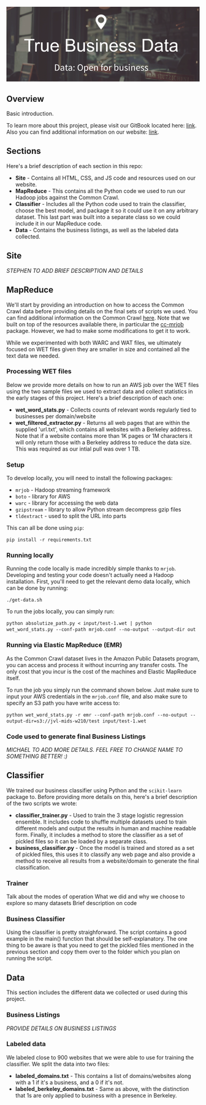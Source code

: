 ![alt text](logo.png "Open for business")

## Overview
Basic introduction.

To learn more about this project, please visit our GitBook located here: [link](https://tracsj.gitbooks.io/true-business-data/content/). Also you can find additional information on our website: [link](https://google.com).

## Sections
Here's a brief description of each section in this repo:

* **Site** - Contains all HTML, CSS, and JS code and resources used on our website.
* **MapReduce** - This contains all the Python code we used to run our Hadoop jobs against the Common Crawl.
* **Classifier** - Includes all the Python code used to train the classifier, choose the best model, and package it so it could use it on any arbitrary dataset. This last part was built into a separate class so we could include it in our MapReduce code.
* **Data** - Contains the business listings, as well as the labeled data collected.

## Site
*STEPHEN TO ADD BRIEF DESCRIPTION AND DETAILS*

## MapReduce
We'll start by providing an introduction on how to access the Common Crawl data before providing details on the final sets of scripts we used. You can find additional information on the Common Crawl [here](http://commoncrawl.org/the-data/get-started/). Note that we built on top of the resources available there, in particular the [cc-mrjob](https://github.com/commoncrawl/cc-mrjob/blob/master/mrcc.py) package. However, we had to make some modifications to get it to work.
   
While we experimented with both WARC and WAT files, we ultimately focused on WET files given they are smaller in size and contained all the text data we needed. 

### Processing WET files
Below we provide more details on how to run an AWS job over the WET files using the two sample files we used to extract data and collect statistics in the early stages of this project. Here's a brief description of each one:

* **wet_word_stats.py** - Collects counts of relevant words regularly tied to businesses per domain/website
* **wet_filtered_extractor.py** - Returns all web pages that are within the supplied 'url.txt', which contains all websites with a Berkeley address. Note that if a website contains more than 1K pages or 1M characters it will only return those with a Berkeley address to reduce the data size. This was required as our intial pull was over 1 TB.   

### Setup
To develop locally, you will need to install the following packages:
 
* `mrjob` - Hadoop streaming framework
* `boto` - library for AWS
* `warc` - library for accessing the web data
* `gzipstream` - library to allow Python stream decompress gzip files
* `tldextract` - used to split the URL into parts

This can all be done using `pip`:

    pip install -r requirements.txt

### Running locally
Running the code locally is made incredibly simple thanks to `mrjob`. Developing and testing your code doesn't actually need a Hadoop installation. First, you'll need to get the relevant demo data locally, which can be done by running:

    ./get-data.sh
    
To run the jobs locally, you can simply run:

    python absolutize_path.py < input/test-1.wet | python wet_word_stats.py --conf-path mrjob.conf --no-output --output-dir out

### Running via Elastic MapReduce (EMR)
As the Common Crawl dataset lives in the Amazon Public Datasets program, you can access and process it without incurring any transfer costs. The only cost that you incur is the cost of the machines and Elastic MapReduce itself. 

To run the job you simply run the command shown below. Just make sure to input your AWS credentials in the `mrjob.conf` file, and also make sure to specify an S3 path you have write access to:

    python wet_word_stats.py -r emr --conf-path mrjob.conf --no-output --output-dir=s3://jvl-mids-w210/test input/test-1.wet

### Code used to generate final Business Listings 
*MICHAEL TO ADD MORE DETAILS. FEEL FREE TO CHANGE NAME TO SOMETHING BETTER! :)*

## Classifier
We trained our business classifier using Python and the `scikit-learn` package to. Before providing more details on this, here's a brief description of the two scripts we wrote:

* **classifier_trainer.py** - Used to train the 3 stage logistic regression ensemble. It includes code to shuffle multiple datasets used to train different models and output the results in human and machine readable form. Finally, it includes a method to store the classifier as a set of pickled files so it can be loaded by a separate class.
* **business_classifier.py** - Once the model is trained and stored as a set of pickled files, this uses it to classify any web page and also provide a method to receive all results from a website/domain to generate the final classification. 

### Trainer
Talk about the modes of operation
What we did and why we choose to explore so many datasets
Brief description on code

### Business Classifier
Using the classifier is pretty straighforward. The script contains a good example in the main() function that should be self-explanatory. The one thing to be aware is that you need to get the pickled files mentioned in the previous section and copy them over to the folder which you plan on running the script. 

## Data
This section includes the different data we collected or used during this project.

### Business Listings
*PROVIDE DETAILS ON BUSINESS LISTINGS*

### Labeled data
We labeled close to 900 websites that we were able to use for training the classifier. We split the data into two files:

* **labeled_domains.txt** - This contains a list of domains/websites along with a 1 if it's a business, and a 0 if it's not.
* **labeled_berkeley_domains.txt** - Same as above, with the distinction that 1s are only applied to business with a presence in Berkeley.